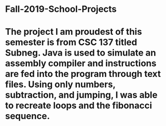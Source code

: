 # Fall-2019-School-Projects

# The project I am proudest of this semester is from CSC 137 titled Subneg. Java is used to simulate an assembly compiler and instructions are fed into the program through text files. Using only numbers, subtraction, and jumping, I was able to recreate loops and the fibonacci sequence.
